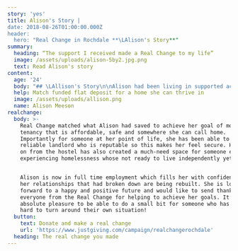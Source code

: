 ```yaml
---
story: 'yes'
title: Alison's Story |
date: 2018-08-26T01:00:00.000Z
header:
  hero: "Real Change in Rochdale **\LAlison's Story**"
summary:
  heading: “The support I received made a Real Change to my life”
  image: /assets/uploads/alison-5by2.jpg.png
  text: Read Alison's story
content:
  age: '24'
  body: "## \LAllison's Story\n\nAlison had been living in supported accommodation with Riverside since April 2018 after a relationship breakdown which left her homeless. While staying at the hostel, she put in a lot of work to successfully manage her anxiety and is in complete recovery. Alison also successfully participated and completed the Princes Trust programme which helped her to develop the skills to find employment.\n\nAlison was offered a job in early October, continuing her fantastic journey. With much of her savings going on past debts, however, she was only able to save up some of the money for a deposit in her own rented property.\n\n> \"The support I received made a Real Change to my life. It helped me \n> to secure the lovely flat that I am moving to.\n>\n> Without it I would be living in accommodation that I am unable to afford and this may have led to a decline in my mental well-being and put me at risk of becoming homeless again.\n> \""
  help: Match funded flat deposit for a home she can thrive in
  image: /assets/uploads/allison.png
  name: Alison Meeson
realchange:
  body: >-
    Real Change matched what Alison had saved to achieve her goal of moving to a
    tenancy that is affordable, safe and somewhere she can call home.
    Importantly for someone at her point of life, she has been able to choose a
    reliable landlord who is reputable so this makes her feel secure. Her moving
    on from the hostel has also created a much-need space for someone else
    experiencing homelessness whose not ready to live independently yet.


    Alison is now in full time employment which fills her with confidence, and
    her relationships that had broken down are being rebuilt. She is looking
    forward to a happy and positive future and would like to send thanks
    everyone from the Real Change for helping to achieve her goals. It’s an
    absolute pleasure to be able to do a small bit for someone who has worked so
    hard to turn around their own situation!
  button:
    text: Donate and make a real change
    url: 'https://www.justgiving.com/campaign/realchangerochdale'
  heading: The real change you made
---
```



